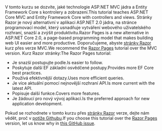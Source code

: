 <span data-ttu-id="c8788-101">V tomto kurzu se dozvíte, jaké technologie ASP.NET MVC jádra a Entity Framework Core s kontrolery a zobrazení.</span><span class="sxs-lookup"><span data-stu-id="c8788-101">This tutorial teaches ASP.NET Core MVC and Entity Framework Core with controllers and views.</span></span> <span data-ttu-id="c8788-102">Stránky Razor je nový alternativní v aplikaci ASP.NET 2.0 jádra, na stránce programovací model, který usnadňuje vytváření webového uživatelského rozhraní, snazší a zvýšit produktivitu.</span><span class="sxs-lookup"><span data-stu-id="c8788-102">Razor Pages is a new alternative in ASP.NET Core 2.0, a page-based programming model that makes building web UI easier and more productive.</span></span> <span data-ttu-id="c8788-103">Doporučujeme, abyste [stránky Razor](xref:data/ef-rp/intro) kurz přes verze MVC.</span><span class="sxs-lookup"><span data-stu-id="c8788-103">We recommend the [Razor Pages](xref:data/ef-rp/intro) tutorial over the MVC version.</span></span> <span data-ttu-id="c8788-104">Kurz Razor stránky:</span><span class="sxs-lookup"><span data-stu-id="c8788-104">The Razor Pages tutorial:</span></span>

* <span data-ttu-id="c8788-105">Je snazší postupujte podle.</span><span class="sxs-lookup"><span data-stu-id="c8788-105">Is easier to follow.</span></span>
* <span data-ttu-id="c8788-106">Poskytuje další EF základní osvědčené postupy.</span><span class="sxs-lookup"><span data-stu-id="c8788-106">Provides more EF Core best practices.</span></span>
* <span data-ttu-id="c8788-107">Používá efektivnější dotazy.</span><span class="sxs-lookup"><span data-stu-id="c8788-107">Uses more efficient queries.</span></span>
* <span data-ttu-id="c8788-108">Je více aktuální pomocí nejnovější rozhraní API.</span><span class="sxs-lookup"><span data-stu-id="c8788-108">Is more current with the latest API.</span></span>
* <span data-ttu-id="c8788-109">Popisuje další funkce.</span><span class="sxs-lookup"><span data-stu-id="c8788-109">Covers more features.</span></span>
* <span data-ttu-id="c8788-110">Je žádoucí pro nový vývoj aplikací.</span><span class="sxs-lookup"><span data-stu-id="c8788-110">Is the preferred approach for new application development.</span></span>

<span data-ttu-id="c8788-111">Pokud se rozhodnete v tomto kurzu přes [stránky Razor](xref:data/ef-rp/intro) verze, dejte nám vědět, proč v [potíže Githubu](https://github.com/aspnet/Docs/issues/6146).</span><span class="sxs-lookup"><span data-stu-id="c8788-111">If you choose this tutorial over the [Razor Pages](xref:data/ef-rp/intro) version, let us know why in [this GitHub issue](https://github.com/aspnet/Docs/issues/6146).</span></span>
